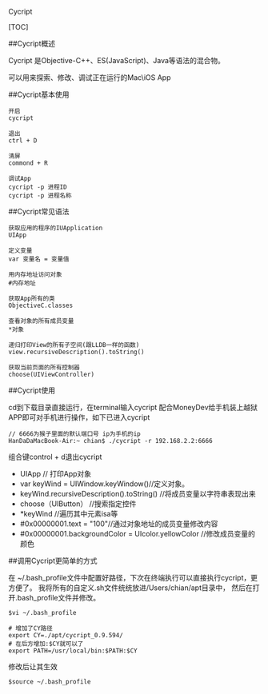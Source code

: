 Cycript

[TOC]

##Cycript概述

Cycript 是Objective-C++、ES(JavaScript)、Java等语法的混合物。

可以用来探索、修改、调试正在运行的Mac\iOS App

##Cycript基本使用
```
开启
cycript

退出
ctrl + D

清屏
commond + R

调试App
cycript -p 进程ID
cycript -p 进程名称
```

##Cycript常见语法
```
获取应用的程序的IUApplication
UIApp

定义变量
var 变量名 = 变量值

用内存地址访问对象
#内存地址

获取App所有的类
ObjectiveC.classes

查看对象的所有成员变量
*对象

递归打印View的所有子空间(跟LLDB一样的函数)
view.recursiveDescription().toString()

获取当前页面的所有控制器
choose(UIViewController)
```

##Cycript使用

cd到下载目录直接运行，在terminal输入cycript
配合MoneyDev给手机装上越狱APP即可对手机进行操作，如下已进入cycript
```
// 6666为猴子里面的默认端口号 ip为手机的ip
HanDaDaMacBook-Air:~ chian$ ./cycript -r 192.168.2.2:6666   
```
组合键control + d退出cycript

* UIApp // 打印App对象
* var keyWind = UIWindow.keyWindow()//定义对象。
* keyWind.recursiveDescription().toString() //将成员变量以字符串表现出来
* choose（UIButton） //搜索指定控件
* *keyWind //遍历其中元素isa等
* \#0x00000001.text = "100"//通过对象地址的成员变量修改内容
* \#0x00000001.backgroundColor = UIcolor.yellowColor //修改成员变量的颜色

##调用Cycript更简单的方式

在 ~/.bash_profile文件中配置好路径，下次在终端执行可以直接执行cycript，更方便了。
我将所有的自定义.sh文件统统放进/Users/chian/apt目录中，
然后在打开.bash_profile文件并修改。
```
$vi ~/.bash_profile
```
```
# 增加了CY路径
export CY=./apt/cycript_0.9.594/
# 在后方增加:$CY就可以了
export PATH=/usr/local/bin:$PATH:$CY
```
修改后让其生效
```
$source ~/.bash_profile
```